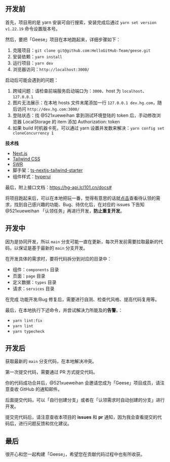 ## 开发前

首先，项目用的是 yarn 安装可自行搜索，安装完成后通过 `yarn set version v1.22.19` 命令设置版本号。

然后，要把「Geese」项目在本地跑起来，详细步骤如下：

1. 克隆项目：`git clone git@github.com:HelloGitHub-Team/geese.git`
2. 安装依赖：`yarn install`
3. 运行项目：`yarn dev`
4. 浏览器访问：`http://localhost:3000/`

启动后可能会遇到的问题：

1. 跨域问题：请检查前端服务启动端口为：`3000`、host 为 `localhost`、`127.0.0.1`
2. 图片无法展示：在本地 hosts 文件末尾添加一行 `127.0.0.1 dev.hg.com`，随后访问 `http://dev.hg.com:3000/`
3. 登陆状态：找 @521xueweihan 拿到测试环境登陆的 token 后，手动修改浏览器 LocalStorage 的 item 添加 Authorization: token
4. 如果 build 时机器卡死，可以通过 yarn 设置并发数来解决：`yarn config set cloneConcurrency 1`

**技术栈**

- [Next.js](https://nextjs.org/)
- [Tailwind CSS](https://tailwindcss.com/)
- [SWR](https://swr.vercel.app/zh-CN)
- 脚手架：[ts-nextjs-tailwind-starter](https://github.com/theodorusclarence/ts-nextjs-tailwind-starter)
- 组件样式：[hyperui](https://github.com/markmead/hyperui)

最后，附上接口文档：https://hg-api.lcl101.cn/docs#

将项目跑起来后，可以在本地把玩一番，觉得有意思的话就[点击](https://github.com/orgs/HelloGitHub-Team/projects/1/views/1)查看待认领的需求，找到自己感兴趣的功能、Bug、待优化后，在对应的 issues 下告知 @521xueweihan 「认领任务」再进行开发，**防止重复开发**。

## 开发中

因为是协同开发，所以 `main` 分支可能一直在更新，每次开发前需要拉取最新的代码，以保证是基于最新的 `main` 分支开发。

在开发具体的需求时，要将代码拆分到对应的目录中：

- 组件：`components` 目录
- 页面：`page` 目录
- 定义数据：`types` 目录
- 请求：`services` 目录

在完成 功能开发/Bug 修复后，需要进行自测、检查代风格、提高代码复用等。

最后，在本地执行下述命令，并尝试解决力所能及的**告警**。：

- `yarn lint:fix`
- `yarn lint`
- `yarn typecheck`

## 开发后

获取最新的 `main` 分支代码，在本地解决冲突。

第一次提交代码，需要通过 PR 方式提交代码。

你的代码成功合并后，@521xueweihan 会邀请您成为「Geese」项目成员，请注意查收 GitHub 的通知邮件。

后面提交代码，可以「自行创建分支」或者在「认领需求时自动创建的分支」进行开发。

提交完代码后，请注意查收本项目的 **issues** 和 **pr** 通知，因为我会查看提交的代码后，进行问题反馈和优化建议。

## 最后

很开心和您一起构建「Geese」，希望您在贡献代码过程中也有所收获。
